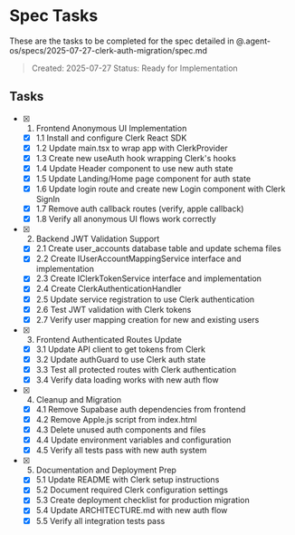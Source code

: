 # Spec Tasks

These are the tasks to be completed for the spec detailed in @.agent-os/specs/2025-07-27-clerk-auth-migration/spec.md

> Created: 2025-07-27
> Status: Ready for Implementation

## Tasks

- [x] 1. Frontend Anonymous UI Implementation
  - [x] 1.1 Install and configure Clerk React SDK
  - [x] 1.2 Update main.tsx to wrap app with ClerkProvider
  - [x] 1.3 Create new useAuth hook wrapping Clerk's hooks
  - [x] 1.4 Update Header component to use new auth state
  - [x] 1.5 Update Landing/Home page component for auth state
  - [x] 1.6 Update login route and create new Login component with Clerk SignIn
  - [x] 1.7 Remove auth callback routes (verify, apple callback)
  - [x] 1.8 Verify all anonymous UI flows work correctly

- [x] 2. Backend JWT Validation Support
  - [x] 2.1 Create user_accounts database table and update schema files
  - [x] 2.2 Create IUserAccountMappingService interface and implementation
  - [x] 2.3 Create IClerkTokenService interface and implementation
  - [x] 2.4 Create ClerkAuthenticationHandler
  - [x] 2.5 Update service registration to use Clerk authentication
  - [x] 2.6 Test JWT validation with Clerk tokens
  - [x] 2.7 Verify user mapping creation for new and existing users

- [x] 3. Frontend Authenticated Routes Update
  - [x] 3.1 Update API client to get tokens from Clerk
  - [x] 3.2 Update authGuard to use Clerk auth state
  - [x] 3.3 Test all protected routes with Clerk authentication
  - [x] 3.4 Verify data loading works with new auth flow

- [x] 4. Cleanup and Migration
  - [x] 4.1 Remove Supabase auth dependencies from frontend
  - [x] 4.2 Remove Apple.js script from index.html
  - [x] 4.3 Delete unused auth components and files
  - [x] 4.4 Update environment variables and configuration
  - [x] 4.5 Verify all tests pass with new auth system

- [x] 5. Documentation and Deployment Prep
  - [x] 5.1 Update README with Clerk setup instructions
  - [x] 5.2 Document required Clerk configuration settings
  - [x] 5.3 Create deployment checklist for production migration
  - [x] 5.4 Update ARCHITECTURE.md with new auth flow
  - [x] 5.5 Verify all integration tests pass
